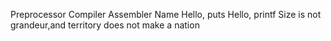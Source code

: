 Preprocessor Compiler Assembler Name Hello, puts Hello, printf Size is not grandeur,and territory does not make a nation
